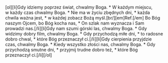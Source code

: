 [ol][li]Gdy idziemy poprzez świat, chwalmy Boga. * W każdym miejscu, w każdy czas chwalmy Boga. * Nie ma w życiu zbędnych dni, * każda chwila ważna jest, * w każdej zobacz Bożą myśl.[br/][em]Ref.[/em] Bo Bóg naszym Ojcem, bo Bóg kocha nas, * On szlak nam wyznacza i Sam prowadzi nas.[/li][li]Gdy nam szumi górski las, chwalmy Boga. * Gdy widzimy dobry film, chwalmy Boga. * Gdy przychodzą miłe dni, * to radosne dobro chwal, * które Bóg przeznaczył ci.[/li][li]Gdy cierpienia przyjdzie czas, chwalmy Boga. * Kiedy wszystko złości nas, chwalmy Boga. * Gdy przychodzą smutne dni, * przyjmij trudne dobro też, * które Bóg przeznaczył ci.[/li][/ol]